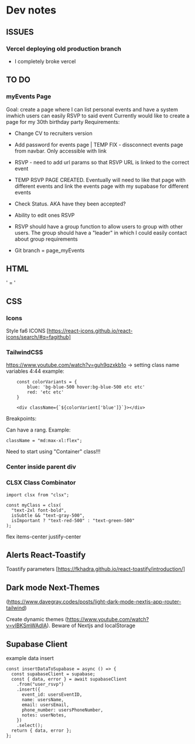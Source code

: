 # Dev notes

## ISSUES

### Vercel deploying old production branch

- I completely broke vercel

## TO DO

### myEvents Page

Goal: create a page where I can list personal events and have a system inwhich users can easily RSVP to said event
Currently would like to create a page for my 30th birthday party
Requirements:

- Change CV to recruiters version
- Add password for events page | TEMP FIX - dissconnect events page from navbar. Only accessible with link

- RSVP - need to add url params so that RSVP URL is linked to the correct event
- TEMP RSVP PAGE CREATED. Eventually will need to like that page with different events and link the events page with my supabase for different events
- Check Status. AKA have they been accepted?
- Ability to edit ones RSVP
- RSVP should have a group function to allow users to group with other users. The group should have a "leader" in which I could easily contact about group requirements

- Git branch = page_myEvents

## HTML

' = &apos;

## CSS

### Icons

Style fa6
ICONS [https://react-icons.github.io/react-icons/search/#q=fagithub]

### TailwindCSS

https://www.youtube.com/watch?v=guh9qzxkb1o -> setting class name variables 4:44
example:

```tsx
    const colorVariants = {
        blue: 'bg-blue-500 hover:bg-blue-500 etc etc'
        red: 'etc etc'
    }

    <div className={`${colorVarient['blue']}`}></div>
```

Breakpoints:

Can have a rang. Example:

```tsx
className = "md:max-xl:flex";
```

Need to start using "Container" class!!!

### Center inside parent div

### CLSX Class Combinator

```tsx
import clsx from "clsx";

const myClass = clsx(
  "text-2xl font-bold",
  isSubtle && "text-gray-500",
  isImportant ? "text-red-500" : "text-green-500"
);
```

flex items-center justify-center

## Alerts React-Toastify

Toastify parameters [https://fkhadra.github.io/react-toastify/introduction/]

## Dark mode Next-Themes

(https://www.davegray.codes/posts/light-dark-mode-nextjs-app-router-tailwind)

Create dynamic themes (https://www.youtube.com/watch?v=vIBKSmWAdIA). Beware of Nextjs and localStorage

## Supabase Client

example data insert

```tsx
const insertDataToSupabase = async () => {
  const supabaseClient = supabase;
  const { data, error } = await supabaseClient
    .from("user_rsvp")
    .insert({
      event_id: usersEventID,
      name: usersName,
      email: usersEmail,
      phone_number: usersPhoneNumber,
      notes: userNotes,
    })
    .select();
  return { data, error };
};
```
